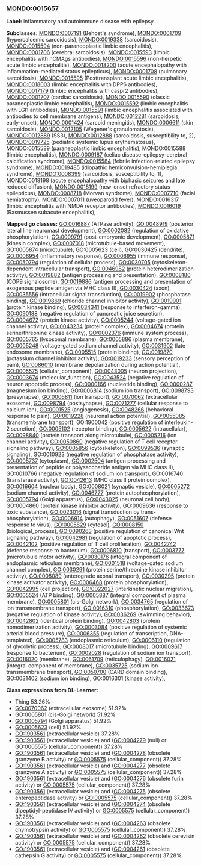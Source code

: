 
### [MONDO:0015657](http://purl.obolibrary.org/obo/MONDO_0015657)
**Label:** inflammatory and autoimmune disease with epilepsy

**Subclasses:** [MONDO:0007191](http://purl.obolibrary.org/obo/MONDO_0007191) (Behcet's syndrome), [MONDO:0001709](http://purl.obolibrary.org/obo/MONDO_0001709) (hypercalcemic sarcoidosis), [MONDO:0019338](http://purl.obolibrary.org/obo/MONDO_0019338) (sarcoidosis), [MONDO:0015594](http://purl.obolibrary.org/obo/MONDO_0015594) (non-paraneoplastic limbic encephalitis), [MONDO:0001706](http://purl.obolibrary.org/obo/MONDO_0001706) (cerebral sarcoidosis), [MONDO:0015593](http://purl.obolibrary.org/obo/MONDO_0015593) (limbic encephalitis with nCMAgs antibodies), [MONDO:0015596](http://purl.obolibrary.org/obo/MONDO_0015596) (non-herpetic acute limbic encephalitis), [MONDO:0018200](http://purl.obolibrary.org/obo/MONDO_0018200) (acute encephalopathy with inflammation-mediated status epilepticus), [MONDO:0001708](http://purl.obolibrary.org/obo/MONDO_0001708) (pulmonary sarcoidosis), [MONDO:0015595](http://purl.obolibrary.org/obo/MONDO_0015595) (Posttransplant acute limbic encephalitis), [MONDO:0018003](http://purl.obolibrary.org/obo/MONDO_0018003) (limbic encephalitis with DPP6 antibodies), [MONDO:0017179](http://purl.obolibrary.org/obo/MONDO_0017179) (limbic encephalitis with caspr2 antibodies), [MONDO:0001707](http://purl.obolibrary.org/obo/MONDO_0001707) (cardiac sarcoidosis), [MONDO:0015590](http://purl.obolibrary.org/obo/MONDO_0015590) (classic paraneoplastic limbic encephalitis), [MONDO:0015592](http://purl.obolibrary.org/obo/MONDO_0015592) (limbic encephalitis with LGI1 antibodies), [MONDO:0015591](http://purl.obolibrary.org/obo/MONDO_0015591) (limbic encephalitis associated with antibodies to cell membrane antigens), [MONDO:0012281](http://purl.obolibrary.org/obo/MONDO_0012281) (sarcoidosis, early-onset), [MONDO:0001424](http://purl.obolibrary.org/obo/MONDO_0001424) (sarcoid meningitis), [MONDO:0006611](http://purl.obolibrary.org/obo/MONDO_0006611) (skin sarcoidosis), [MONDO:0012105](http://purl.obolibrary.org/obo/MONDO_0012105) (Wegener's granulomatosis), [MONDO:0012889](http://purl.obolibrary.org/obo/MONDO_0012889) (SS3), [MONDO:0012888](http://purl.obolibrary.org/obo/MONDO_0012888) (sarcoidosis, susceptibility to, 2), [MONDO:0019725](http://purl.obolibrary.org/obo/MONDO_0019725) (pediatric systemic lupus erythematosus), [MONDO:0015589](http://purl.obolibrary.org/obo/MONDO_0015589) (paraneoplastic limbic encephalitis), [MONDO:0015588](http://purl.obolibrary.org/obo/MONDO_0015588) (limbic encephalitis), [MONDO:0009187](http://purl.obolibrary.org/obo/MONDO_0009187) (celiac disease-epilepsy-cerebral calcification syndrome), [MONDO:0015584](http://purl.obolibrary.org/obo/MONDO_0015584) (febrile infection-related epilepsy syndrome), [MONDO:0019485](http://purl.obolibrary.org/obo/MONDO_0019485) (idiopathic hemiconvulsion-hemiplegia syndrome), [MONDO:0008399](http://purl.obolibrary.org/obo/MONDO_0008399) (sarcoidosis, susceptibility to, 1), [MONDO:0018198](http://purl.obolibrary.org/obo/MONDO_0018198) (acute encephalopathy with biphasic seizures and late reduced diffusion), [MONDO:0018199](http://purl.obolibrary.org/obo/MONDO_0018199) (new-onset refractory status epilepticus), [MONDO:0008718](http://purl.obolibrary.org/obo/MONDO_0008718) (Morvan syndrome), [MONDO:0007710](http://purl.obolibrary.org/obo/MONDO_0007710) (facial hemiatrophy), [MONDO:0007011](http://purl.obolibrary.org/obo/MONDO_0007011) (uveoparotid fever), [MONDO:0016317](http://purl.obolibrary.org/obo/MONDO_0016317) (limbic encephalitis with NMDA receptor antibodies), [MONDO:0016019](http://purl.obolibrary.org/obo/MONDO_0016019) (Rasmussen subacute encephalitis), 

**Mapped go classes:** [GO:0016887](http://purl.obolibrary.org/obo/GO_0016887) (ATPase activity), [GO:0048919](http://purl.obolibrary.org/obo/GO_0048919) (posterior lateral line neuromast development), [GO:0002082](http://purl.obolibrary.org/obo/GO_0002082) (regulation of oxidative phosphorylation), [GO:0009791](http://purl.obolibrary.org/obo/GO_0009791) (post-embryonic development), [GO:0005871](http://purl.obolibrary.org/obo/GO_0005871) (kinesin complex), [GO:0007018](http://purl.obolibrary.org/obo/GO_0007018) (microtubule-based movement), [GO:0005874](http://purl.obolibrary.org/obo/GO_0005874) (microtubule), [GO:0005623](http://purl.obolibrary.org/obo/GO_0005623) (cell), [GO:0030425](http://purl.obolibrary.org/obo/GO_0030425) (dendrite), [GO:0006954](http://purl.obolibrary.org/obo/GO_0006954) (inflammatory response), [GO:0006955](http://purl.obolibrary.org/obo/GO_0006955) (immune response), [GO:0050794](http://purl.obolibrary.org/obo/GO_0050794) (regulation of cellular process), [GO:0030705](http://purl.obolibrary.org/obo/GO_0030705) (cytoskeleton-dependent intracellular transport), [GO:0046982](http://purl.obolibrary.org/obo/GO_0046982) (protein heterodimerization activity), [GO:0019882](http://purl.obolibrary.org/obo/GO_0019882) (antigen processing and presentation), [GO:0008180](http://purl.obolibrary.org/obo/GO_0008180) (COP9 signalosome), [GO:0019886](http://purl.obolibrary.org/obo/GO_0019886) (antigen processing and presentation of exogenous peptide antigen via MHC class II), [GO:0030424](http://purl.obolibrary.org/obo/GO_0030424) (axon), [GO:0035556](http://purl.obolibrary.org/obo/GO_0035556) (intracellular signal transduction), [GO:0019902](http://purl.obolibrary.org/obo/GO_0019902) (phosphatase binding), [GO:0019869](http://purl.obolibrary.org/obo/GO_0019869) (chloride channel inhibitor activity), [GO:0019901](http://purl.obolibrary.org/obo/GO_0019901) (protein kinase binding), [GO:0034341](http://purl.obolibrary.org/obo/GO_0034341) (response to interferon-gamma), [GO:0090188](http://purl.obolibrary.org/obo/GO_0090188) (negative regulation of pancreatic juice secretion), [GO:0004672](http://purl.obolibrary.org/obo/GO_0004672) (protein kinase activity), [GO:0005244](http://purl.obolibrary.org/obo/GO_0005244) (voltage-gated ion channel activity), [GO:0043234](http://purl.obolibrary.org/obo/GO_0043234) (protein complex), [GO:0004674](http://purl.obolibrary.org/obo/GO_0004674) (protein serine/threonine kinase activity), [GO:0002376](http://purl.obolibrary.org/obo/GO_0002376) (immune system process), [GO:0005765](http://purl.obolibrary.org/obo/GO_0005765) (lysosomal membrane), [GO:0005886](http://purl.obolibrary.org/obo/GO_0005886) (plasma membrane), [GO:0005248](http://purl.obolibrary.org/obo/GO_0005248) (voltage-gated sodium channel activity), [GO:0031902](http://purl.obolibrary.org/obo/GO_0031902) (late endosome membrane), [GO:0005515](http://purl.obolibrary.org/obo/GO_0005515) (protein binding), [GO:0019870](http://purl.obolibrary.org/obo/GO_0019870) (potassium channel inhibitor activity), [GO:0019233](http://purl.obolibrary.org/obo/GO_0019233) (sensory perception of pain), [GO:0086010](http://purl.obolibrary.org/obo/GO_0086010) (membrane depolarization during action potential), [GO:0005575](http://purl.obolibrary.org/obo/GO_0005575) (cellular_component), [GO:0043005](http://purl.obolibrary.org/obo/GO_0043005) (neuron projection), [GO:0003674](http://purl.obolibrary.org/obo/GO_0003674) (molecular_function), [GO:0043524](http://purl.obolibrary.org/obo/GO_0043524) (negative regulation of neuron apoptotic process), [GO:0000166](http://purl.obolibrary.org/obo/GO_0000166) (nucleotide binding), [GO:0000287](http://purl.obolibrary.org/obo/GO_0000287) (magnesium ion binding), [GO:0006814](http://purl.obolibrary.org/obo/GO_0006814) (sodium ion transport), [GO:0098793](http://purl.obolibrary.org/obo/GO_0098793) (presynapse), [GO:0006811](http://purl.obolibrary.org/obo/GO_0006811) (ion transport), [GO:0070062](http://purl.obolibrary.org/obo/GO_0070062) (extracellular exosome), [GO:0098794](http://purl.obolibrary.org/obo/GO_0098794) (postsynapse), [GO:0071277](http://purl.obolibrary.org/obo/GO_0071277) (cellular response to calcium ion), [GO:0001525](http://purl.obolibrary.org/obo/GO_0001525) (angiogenesis), [GO:0048266](http://purl.obolibrary.org/obo/GO_0048266) (behavioral response to pain), [GO:0019228](http://purl.obolibrary.org/obo/GO_0019228) (neuronal action potential), [GO:0055085](http://purl.obolibrary.org/obo/GO_0055085) (transmembrane transport), [GO:1900042](http://purl.obolibrary.org/obo/GO_1900042) (positive regulation of interleukin-2 secretion), [GO:0005102](http://purl.obolibrary.org/obo/GO_0005102) (receptor binding), [GO:0005622](http://purl.obolibrary.org/obo/GO_0005622) (intracellular), [GO:0098840](http://purl.obolibrary.org/obo/GO_0098840) (protein transport along microtubule), [GO:0005216](http://purl.obolibrary.org/obo/GO_0005216) (ion channel activity), [GO:0050860](http://purl.obolibrary.org/obo/GO_0050860) (negative regulation of T cell receptor signaling pathway), [GO:0005856](http://purl.obolibrary.org/obo/GO_0005856) (cytoskeleton), [GO:0099536](http://purl.obolibrary.org/obo/GO_0099536) (synaptic signaling), [GO:0010923](http://purl.obolibrary.org/obo/GO_0010923) (negative regulation of phosphatase activity), [GO:0005737](http://purl.obolibrary.org/obo/GO_0005737) (cytoplasm), [GO:0002504](http://purl.obolibrary.org/obo/GO_0002504) (antigen processing and presentation of peptide or polysaccharide antigen via MHC class II), [GO:0010766](http://purl.obolibrary.org/obo/GO_0010766) (negative regulation of sodium ion transport), [GO:0016740](http://purl.obolibrary.org/obo/GO_0016740) (transferase activity), [GO:0042613](http://purl.obolibrary.org/obo/GO_0042613) (MHC class II protein complex), [GO:0016604](http://purl.obolibrary.org/obo/GO_0016604) (nuclear body), [GO:0008021](http://purl.obolibrary.org/obo/GO_0008021) (synaptic vesicle), [GO:0005272](http://purl.obolibrary.org/obo/GO_0005272) (sodium channel activity), [GO:0046777](http://purl.obolibrary.org/obo/GO_0046777) (protein autophosphorylation), [GO:0005794](http://purl.obolibrary.org/obo/GO_0005794) (Golgi apparatus), [GO:0043025](http://purl.obolibrary.org/obo/GO_0043025) (neuronal cell body), [GO:0004860](http://purl.obolibrary.org/obo/GO_0004860) (protein kinase inhibitor activity), [GO:0009636](http://purl.obolibrary.org/obo/GO_0009636) (response to toxic substance), [GO:0023016](http://purl.obolibrary.org/obo/GO_0023016) (signal transduction by trans-phosphorylation), [GO:0006914](http://purl.obolibrary.org/obo/GO_0006914) (autophagy), [GO:0051607](http://purl.obolibrary.org/obo/GO_0051607) (defense response to virus), [GO:0005829](http://purl.obolibrary.org/obo/GO_0005829) (cytosol), [GO:0008150](http://purl.obolibrary.org/obo/GO_0008150) (biological_process), [GO:0090263](http://purl.obolibrary.org/obo/GO_0090263) (positive regulation of canonical Wnt signaling pathway), [GO:0042981](http://purl.obolibrary.org/obo/GO_0042981) (regulation of apoptotic process), [GO:0042102](http://purl.obolibrary.org/obo/GO_0042102) (positive regulation of T cell proliferation), [GO:0042742](http://purl.obolibrary.org/obo/GO_0042742) (defense response to bacterium), [GO:0006810](http://purl.obolibrary.org/obo/GO_0006810) (transport), [GO:0003777](http://purl.obolibrary.org/obo/GO_0003777) (microtubule motor activity), [GO:0030176](http://purl.obolibrary.org/obo/GO_0030176) (integral component of endoplasmic reticulum membrane), [GO:0001518](http://purl.obolibrary.org/obo/GO_0001518) (voltage-gated sodium channel complex), [GO:0030291](http://purl.obolibrary.org/obo/GO_0030291) (protein serine/threonine kinase inhibitor activity), [GO:0008089](http://purl.obolibrary.org/obo/GO_0008089) (anterograde axonal transport), [GO:0030295](http://purl.obolibrary.org/obo/GO_0030295) (protein kinase activator activity), [GO:0006468](http://purl.obolibrary.org/obo/GO_0006468) (protein phosphorylation), [GO:0042995](http://purl.obolibrary.org/obo/GO_0042995) (cell projection), [GO:0022027](http://purl.obolibrary.org/obo/GO_0022027) (interkinetic nuclear migration), [GO:0005524](http://purl.obolibrary.org/obo/GO_0005524) (ATP binding), [GO:0005887](http://purl.obolibrary.org/obo/GO_0005887) (integral component of plasma membrane), [GO:0005801](http://purl.obolibrary.org/obo/GO_0005801) (cis-Golgi network), [GO:0034765](http://purl.obolibrary.org/obo/GO_0034765) (regulation of ion transmembrane transport), [GO:0016310](http://purl.obolibrary.org/obo/GO_0016310) (phosphorylation), [GO:0033673](http://purl.obolibrary.org/obo/GO_0033673) (negative regulation of kinase activity), [GO:0036269](http://purl.obolibrary.org/obo/GO_0036269) (swimming behavior), [GO:0042802](http://purl.obolibrary.org/obo/GO_0042802) (identical protein binding), [GO:0042803](http://purl.obolibrary.org/obo/GO_0042803) (protein homodimerization activity), [GO:0003084](http://purl.obolibrary.org/obo/GO_0003084) (positive regulation of systemic arterial blood pressure), [GO:0006355](http://purl.obolibrary.org/obo/GO_0006355) (regulation of transcription, DNA-templated), [GO:0005783](http://purl.obolibrary.org/obo/GO_0005783) (endoplasmic reticulum), [GO:0006110](http://purl.obolibrary.org/obo/GO_0006110) (regulation of glycolytic process), [GO:0008017](http://purl.obolibrary.org/obo/GO_0008017) (microtubule binding), [GO:0009617](http://purl.obolibrary.org/obo/GO_0009617) (response to bacterium), [GO:0002028](http://purl.obolibrary.org/obo/GO_0002028) (regulation of sodium ion transport), [GO:0016020](http://purl.obolibrary.org/obo/GO_0016020) (membrane), [GO:0061709](http://purl.obolibrary.org/obo/GO_0061709) (reticulophagy), [GO:0016021](http://purl.obolibrary.org/obo/GO_0016021) (integral component of membrane), [GO:0035725](http://purl.obolibrary.org/obo/GO_0035725) (sodium ion transmembrane transport), [GO:0050700](http://purl.obolibrary.org/obo/GO_0050700) (CARD domain binding), [GO:0031402](http://purl.obolibrary.org/obo/GO_0031402) (sodium ion binding), [GO:0016301](http://purl.obolibrary.org/obo/GO_0016301) (kinase activity), 

**Class expressions from DL-Learner:**

- Thing 53.26%
- [GO:0070062](http://purl.obolibrary.org/obo/GO_0070062) (extracellular exosome) 51.92%
- [GO:0005801](http://purl.obolibrary.org/obo/GO_0005801) (cis-Golgi network) 51.92%
- [GO:0005794](http://purl.obolibrary.org/obo/GO_0005794) (Golgi apparatus) 51.92%
- [GO:0005623](http://purl.obolibrary.org/obo/GO_0005623) (cell) 51.92%
- [GO:1903561](http://purl.obolibrary.org/obo/GO_1903561) (extracellular vesicle) 37.28%
- [GO:1903561](http://purl.obolibrary.org/obo/GO_1903561) (extracellular vesicle) and ([GO:0004279](http://purl.obolibrary.org/obo/GO_0004279) (null) or [GO:0005575](http://purl.obolibrary.org/obo/GO_0005575) (cellular_component)) 37.28%
- [GO:1903561](http://purl.obolibrary.org/obo/GO_1903561) (extracellular vesicle) and ([GO:0004278](http://purl.obolibrary.org/obo/GO_0004278) (obsolete granzyme B activity) or [GO:0005575](http://purl.obolibrary.org/obo/GO_0005575) (cellular_component)) 37.28%
- [GO:1903561](http://purl.obolibrary.org/obo/GO_1903561) (extracellular vesicle) and ([GO:0004277](http://purl.obolibrary.org/obo/GO_0004277) (obsolete granzyme A activity) or [GO:0005575](http://purl.obolibrary.org/obo/GO_0005575) (cellular_component)) 37.28%
- [GO:1903561](http://purl.obolibrary.org/obo/GO_1903561) (extracellular vesicle) and ([GO:0004276](http://purl.obolibrary.org/obo/GO_0004276) (obsolete furin activity) or [GO:0005575](http://purl.obolibrary.org/obo/GO_0005575) (cellular_component)) 37.28%
- [GO:1903561](http://purl.obolibrary.org/obo/GO_1903561) (extracellular vesicle) and ([GO:0004275](http://purl.obolibrary.org/obo/GO_0004275) (obsolete enteropeptidase activity) or [GO:0005575](http://purl.obolibrary.org/obo/GO_0005575) (cellular_component)) 37.28%
- [GO:1903561](http://purl.obolibrary.org/obo/GO_1903561) (extracellular vesicle) and ([GO:0004274](http://purl.obolibrary.org/obo/GO_0004274) (obsolete dipeptidyl-peptidase IV activity) or [GO:0005575](http://purl.obolibrary.org/obo/GO_0005575) (cellular_component)) 37.28%
- [GO:1903561](http://purl.obolibrary.org/obo/GO_1903561) (extracellular vesicle) and ([GO:0004263](http://purl.obolibrary.org/obo/GO_0004263) (obsolete chymotrypsin activity) or [GO:0005575](http://purl.obolibrary.org/obo/GO_0005575) (cellular_component)) 37.28%
- [GO:1903561](http://purl.obolibrary.org/obo/GO_1903561) (extracellular vesicle) and ([GO:0004262](http://purl.obolibrary.org/obo/GO_0004262) (obsolete cerevisin activity) or [GO:0005575](http://purl.obolibrary.org/obo/GO_0005575) (cellular_component)) 37.28%
- [GO:1903561](http://purl.obolibrary.org/obo/GO_1903561) (extracellular vesicle) and ([GO:0004261](http://purl.obolibrary.org/obo/GO_0004261) (obsolete cathepsin G activity) or [GO:0005575](http://purl.obolibrary.org/obo/GO_0005575) (cellular_component)) 37.28%


